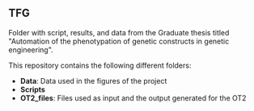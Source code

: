 TFG 
----
Folder with script, results, and data from the Graduate thesis titled "Automation of the phenotypation  of genetic constructs in genetic engineering". 

This repository contains the following different folders:
- **Data**: Data used in the figures of the project 
- **Scripts**
- **OT2_files**: Files used as input and the output generated for the OT2


